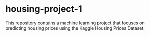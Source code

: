 # housing-project-1
This repository contains a machine learning project that focuses on predicting housing prices using the Kaggle Housing Prices Dataset. 

